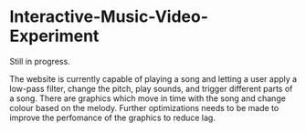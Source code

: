 # Interactive-Music-Video-Experiment
Still in progress.

The website is currently capable of playing a song and letting a user apply a low-pass filter, change the pitch, play sounds, and trigger different parts of a song.
There are graphics which move in time with the song and change colour based on the melody. Further optimizations needs to be made to improve the perfomance of the graphics to reduce lag. 
